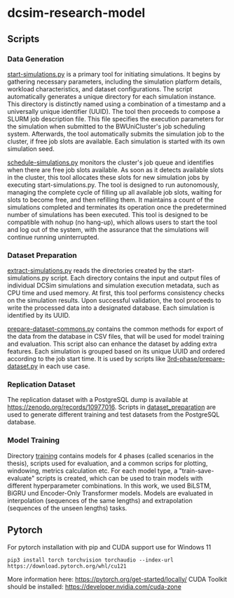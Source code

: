 # dcsim-research-model

## Scripts
### Data Generation
[start-simulations.py](simulation-starter%2Fstart-simulations.py) is a primary tool for initiating simulations. 
It begins by gathering necessary parameters, including the simulation platform details, workload characteristics, and dataset configurations. 
The script automatically generates a unique directory for each simulation instance. 
This directory is distinctly named using a combination of a timestamp and a universally unique identifier (UUID). 
The tool then proceeds to compose a SLURM job description file. 
This file specifies the execution parameters for the simulation when submitted to the BWUniCluster's job scheduling system. 
Afterwards, the tool automatically submits the simulation job to the cluster, if free job slots are available. 
Each simulation is started with its own simulation seed.

[schedule-simulations.py](simulation-scheduler%2Fschedule-simulations.py) monitors the cluster's job queue and identifies when there are free job slots available. 
As soon as it detects available slots in the cluster, this tool allocates these slots for new simulation jobs by executing start-simulations.py. 
The tool is designed to run autonomously, managing the complete cycle of filling up all available job slots, waiting for slots to become free, and then refilling them. It maintains a count of the simulations completed and terminates its operation once the predetermined number of simulations has been executed.
This tool is designed to be compatible with nohup (no hang-up), which allows users to start the tool and log out of the system, with the assurance that the simulations will continue running uninterrupted.


### Dataset Preparation
[extract-simulations.py](simulation-results-etl%2Fextract-simulations.py) reads the directories created by the start-simulations.py script. 
Each directory contains the input and output files of individual DCSim simulations and simulation execution metadata, such as CPU time and used memory. 
At first, this tool performs consistency checks on the simulation results. 
Upon successful validation, the tool proceeds to write the processed data into a designated database. 
Each simulation is identified by its UUID.

[prepare-dataset-commons.py](dataset_preparation%2Fprepare-dataset-commons.py) contains the common methods for export of the data from the database in CSV files, that will be used for model training and evaluation. 
This script also can enhance the dataset by adding extra features. 
Each simulation is grouped based on its unique UUID and ordered according to the job start time. 
It is used by scripts like [3rd-phase/prepare-dataset.py](dataset_preparation%2F3rd-phase%2Fprepare-dataset.py) in each use case.

### Replication Dataset
The replication dataset with a PostgreSQL dump is available at https://zenodo.org/records/10977016. 
Scripts in [dataset_preparation](dataset_preparation) are used to generate different training and test datasets from the PostgreSQL database. 

### Model Training
Directory [training](training) contains models for 4 phases (called scenarios in the thesis), scripts used for evaluation, and a common scrips for plotting, windowing, metrics calculation etc.
For each model type, a "train-save-evaluate" scripts is created, which can be used to train models with different hyperparameter combinations.
In this work, we used BiLSTM, BiGRU und Encoder-Only Transformer models.
Models are evaluated in interpolation (sequences of the same lengths) and extrapolation (sequences of the unseen lengths) tasks.

## Pytorch
For pytorch installation with pip and CUDA support use for Windows 11
```shell
pip3 install torch torchvision torchaudio --index-url https://download.pytorch.org/whl/cu121
```
More information here: https://pytorch.org/get-started/locally/
CUDA Toolkit should be installed: https://developer.nvidia.com/cuda-zone

